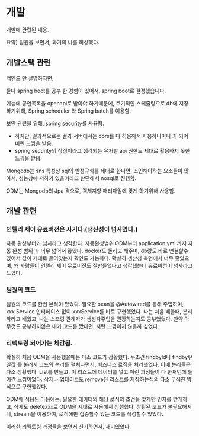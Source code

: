 # 개발

개발에 관련된 내용.

요약) 팀원을 보면서, 과거의 나를 회상했다.



##  개발스택 관련

백엔드 만 설명하자면,

둘다 spring boot를 공부 한 경험이 있어서, spring boot로 결정했습니다.

기능에 공연목록을 openapi로 받아야 하기때문에, 주기적인 스케줄링으로 db에 저장하기위해, Spring scheduler 와 Spring batch를 이용함.

보안 관련을 위해, spring security를 사용함. 

- 하지만, 결과적으로는 결과 서버에서는 cors를 다 허용해서 사용하나마나 가 되어 버린 느낌을 받음.    
- spring security의 장점이라고 생각되는 유저별 api 권한도 제대로 활용하지 못한 느낌을 받음.



Mongodb는 sns 특성상 sql의 반정규화를 제대로 한다면,  조인해야하는 요소들이 많아서, 성능상에 저하가 있을거라고 판단해서 nosql로 진행함.

ODM는 Mongodb의  Jpa 격으로, 객체지향 패러다임에 맞게 하기위해 사용함.



## 개발 관련

###  인텔리 제이 유료버전은 사기다.(생산성이 넘사였다.)

자동 완성부터가 넘사라고 생각한다. 자동완성범위 ODM부터 application.yml 까지 자동 완성 범위 가 너무 넓어서 좋았다. docker도 돌리고 해주며,  db랑도 바로 연결할수 있어서 값이 제대로 들어갓는지 확인도 가능하다. 확실히 생산성 측면에서 너무 좋았으며, 왜 사람들이 인텔리 제이 무료버전도 잘만들었다고 생각했는데 유료버전이 넘사라고 느꼈다. 



### 팀원의 코드

팀원의 코드를 한번 본적이 있었다.  필요한 bean을 @Autowired를 통해 주입하며, xxx Service 인터페이스 없이 xxxService를 바로 구현했었다. 나는 처음 배울때, 분리하라고 배웠고, 나는 스프링 관계자가 생성자주입을 권장하는지도 공부했었다. 만약 아무것도 공부하지않은 내가 코드를 짰다면, 저런 느낌이지 않을까 싶었다.



### 리팩토링 되어가는 체감됨.

확실히 처음 ODM을 사용했을때는 다소 코드가 장황했다. 무조건 findbyId나 findby유일값 를 불러서 코드의 논리를 펼쳐나면서, 비즈니스 로직을 처리했었다.  이때 논리들은 다소 장황했다.  List를 만들고, 이 리스트에  데이터를 넣고 이런 과정들이 다 한꺼번에 들어간 느낌이었다. 삭제나 업데이트도  remove된 리스트를 저장하는식의 다소 무식한 방식으로 구현했었다.

 ODM에 적응된 다음에는, 필요한 데이터의 해당 로직의 조건을 맞게만 인자를 받게하고, 삭제도 deletexxx로 ODM을 제대로 사용해서 진행했다. 장황된 코드가 불필요해지니, stream을 이용하여,  로직에만 집중할수 있는 코드를 작성할수 있었다.

이러한 리펙토링 과정들을 보면서 신기하면서, 재미있었다. 

 